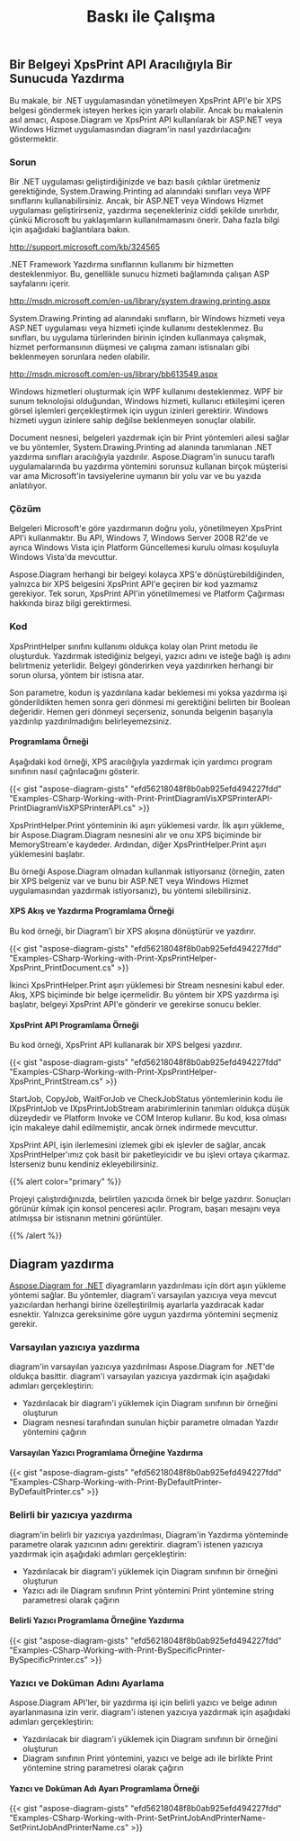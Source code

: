 ﻿---
title: Baskı ile Çalışma
type: docs
weight: 80
url: /tr/net/working-with-print/
description: Bu bölüm, Aspose.Diagram ile XpsPrint aracılığıyla bir belgenin nasıl yazdırılacağını açıklar.
---
## **Bir Belgeyi XpsPrint API Aracılığıyla Bir Sunucuda Yazdırma**
Bu makale, bir .NET uygulamasından yönetilmeyen XpsPrint API'e bir XPS belgesi göndermek isteyen herkes için yararlı olabilir. Ancak bu makalenin asıl amacı, Aspose.Diagram ve XpsPrint API kullanılarak bir ASP.NET veya Windows Hizmet uygulamasından diagram'in nasıl yazdırılacağını göstermektir.
### **Sorun**
Bir .NET uygulaması geliştirdiğinizde ve bazı basılı çıktılar üretmeniz gerektiğinde, System.Drawing.Printing ad alanındaki sınıfları veya WPF sınıflarını kullanabilirsiniz. Ancak, bir ASP.NET veya Windows Hizmet uygulaması geliştirirseniz, yazdırma seçenekleriniz ciddi şekilde sınırlıdır, çünkü Microsoft bu yaklaşımların kullanılmamasını önerir. Daha fazla bilgi için aşağıdaki bağlantılara bakın.

<http://support.microsoft.com/kb/324565>

.NET Framework Yazdırma sınıflarının kullanımı bir hizmetten desteklenmiyor. Bu, genellikle sunucu hizmeti bağlamında çalışan ASP sayfalarını içerir.

<http://msdn.microsoft.com/en-us/library/system.drawing.printing.aspx>

System.Drawing.Printing ad alanındaki sınıfların, bir Windows hizmeti veya ASP.NET uygulaması veya hizmeti içinde kullanımı desteklenmez. Bu sınıfları, bu uygulama türlerinden birinin içinden kullanmaya çalışmak, hizmet performansının düşmesi ve çalışma zamanı istisnaları gibi beklenmeyen sorunlara neden olabilir.

<http://msdn.microsoft.com/en-us/library/bb613549.aspx>

Windows hizmetleri oluşturmak için WPF kullanımı desteklenmez. WPF bir sunum teknolojisi olduğundan, Windows hizmeti, kullanıcı etkileşimi içeren görsel işlemleri gerçekleştirmek için uygun izinleri gerektirir. Windows hizmeti uygun izinlere sahip değilse beklenmeyen sonuçlar olabilir.

Document nesnesi, belgeleri yazdırmak için bir Print yöntemleri ailesi sağlar ve bu yöntemler, System.Drawing.Printing ad alanında tanımlanan .NET yazdırma sınıfları aracılığıyla yazdırılır. Aspose.Diagram'in sunucu taraflı uygulamalarında bu yazdırma yöntemini sorunsuz kullanan birçok müşterisi var ama Microsoft'in tavsiyelerine uymanın bir yolu var ve bu yazıda anlatılıyor.
### **Çözüm**
Belgeleri Microsoft'e göre yazdırmanın doğru yolu, yönetilmeyen XpsPrint API'i kullanmaktır. Bu API, Windows 7, Windows Server 2008 R2'de ve ayrıca Windows Vista için Platform Güncellemesi kurulu olması koşuluyla Windows Vista'da mevcuttur.

Aspose.Diagram herhangi bir belgeyi kolayca XPS'e dönüştürebildiğinden, yalnızca bir XPS belgesini XpsPrint API'e geçiren bir kod yazmamız gerekiyor. Tek sorun, XpsPrint API'in yönetilmemesi ve Platform Çağırması hakkında biraz bilgi gerektirmesi.
### **Kod**
XpsPrintHelper sınıfını kullanımı oldukça kolay olan Print metodu ile oluşturduk. Yazdırmak istediğiniz belgeyi, yazıcı adını ve isteğe bağlı iş adını belirtmeniz yeterlidir. Belgeyi gönderirken veya yazdırırken herhangi bir sorun olursa, yöntem bir istisna atar.

Son parametre, kodun iş yazdırılana kadar beklemesi mi yoksa yazdırma işi gönderildikten hemen sonra geri dönmesi mi gerektiğini belirten bir Boolean değeridir. Hemen geri dönmeyi seçerseniz, sonunda belgenin başarıyla yazdırılıp yazdırılmadığını belirleyemezsiniz.
#### **Programlama Örneği**
Aşağıdaki kod örneği, XPS aracılığıyla yazdırmak için yardımcı program sınıfının nasıl çağrılacağını gösterir.

{{< gist "aspose-diagram-gists" "efd56218048f8b0ab925efd494227fdd" "Examples-CSharp-Working-with-Print-PrintDiagramVisXPSPrinterAPI-PrintDiagramVisXPSPrinterAPI.cs" >}}


XpsPrintHelper.Print yönteminin iki aşırı yüklemesi vardır. İlk aşırı yükleme, bir Aspose.Diagram.Diagram nesnesini alır ve onu XPS biçiminde bir MemoryStream'e kaydeder. Ardından, diğer XpsPrintHelper.Print aşırı yüklemesini başlatır.

Bu örneği Aspose.Diagram olmadan kullanmak istiyorsanız (örneğin, zaten bir XPS belgeniz var ve bunu bir ASP.NET veya Windows Hizmet uygulamasından yazdırmak istiyorsanız), bu yöntemi silebilirsiniz.
#### **XPS Akış ve Yazdırma Programlama Örneği**
Bu kod örneği, bir Diagram'i bir XPS akışına dönüştürür ve yazdırır.

{{< gist "aspose-diagram-gists" "efd56218048f8b0ab925efd494227fdd" "Examples-CSharp-Working-with-Print-XpsPrintHelper-XpsPrint_PrintDocument.cs" >}}


İkinci XpsPrintHelper.Print aşırı yüklemesi bir Stream nesnesini kabul eder. Akış, XPS biçiminde bir belge içermelidir. Bu yöntem bir XPS yazdırma işi başlatır, belgeyi XpsPrint API'e gönderir ve gerekirse sonucu bekler.
#### **XpsPrint API Programlama Örneği**
Bu kod örneği, XpsPrint API kullanarak bir XPS belgesi yazdırır.

{{< gist "aspose-diagram-gists" "efd56218048f8b0ab925efd494227fdd" "Examples-CSharp-Working-with-Print-XpsPrintHelper-XpsPrint_PrintStream.cs" >}}


StartJob, CopyJob, WaitForJob ve CheckJobStatus yöntemlerinin kodu ile IXpsPrintJob ve IXpsPrintJobStream arabirimlerinin tanımları oldukça düşük düzeydedir ve Platform Invoke ve COM Interop kullanır. Bu kod, kısa olması için makaleye dahil edilmemiştir, ancak örnek indirmede mevcuttur.

XpsPrint API, işin ilerlemesini izlemek gibi ek işlevler de sağlar, ancak XpsPrintHelper'ımız çok basit bir paketleyicidir ve bu işlevi ortaya çıkarmaz. İsterseniz bunu kendiniz ekleyebilirsiniz.

{{% alert color="primary" %}}

Projeyi çalıştırdığınızda, belirtilen yazıcıda örnek bir belge yazdırır. Sonuçları görünür kılmak için konsol penceresi açılır. Program, başarı mesajını veya atılmışsa bir istisnanın metnini görüntüler.

{{% /alert %}}
## **Diagram yazdırma**
[Aspose.Diagram for .NET](https://products.aspose.com/diagram/net/) diyagramların yazdırılması için dört aşırı yükleme yöntemi sağlar. Bu yöntemler, diagram'i varsayılan yazıcıya veya mevcut yazıcılardan herhangi birine özelleştirilmiş ayarlarla yazdıracak kadar esnektir. Yalnızca gereksinime göre uygun yazdırma yöntemini seçmeniz gerekir.
### **Varsayılan yazıcıya yazdırma**
diagram'in varsayılan yazıcıya yazdırılması Aspose.Diagram for .NET'de oldukça basittir. diagram'i varsayılan yazıcıya yazdırmak için aşağıdaki adımları gerçekleştirin:

- Yazdırılacak bir diagram'i yüklemek için Diagram sınıfının bir örneğini oluşturun
- Diagram nesnesi tarafından sunulan hiçbir parametre olmadan Yazdır yöntemini çağırın
#### **Varsayılan Yazıcı Programlama Örneğine Yazdırma**
{{< gist "aspose-diagram-gists" "efd56218048f8b0ab925efd494227fdd" "Examples-CSharp-Working-with-Print-ByDefaultPrinter-ByDefaultPrinter.cs" >}}
### **Belirli bir yazıcıya yazdırma**
diagram'in belirli bir yazıcıya yazdırılması, Diagram'in Yazdırma yönteminde parametre olarak yazıcının adını gerektirir. diagram'i istenen yazıcıya yazdırmak için aşağıdaki adımları gerçekleştirin:

- Yazdırılacak bir diagram'i yüklemek için Diagram sınıfının bir örneğini oluşturun
- Yazıcı adı ile Diagram sınıfının Print yöntemini Print yöntemine string parametresi olarak çağırın
#### **Belirli Yazıcı Programlama Örneğine Yazdırma**
{{< gist "aspose-diagram-gists" "efd56218048f8b0ab925efd494227fdd" "Examples-CSharp-Working-with-Print-BySpecificPrinter-BySpecificPrinter.cs" >}}
### **Yazıcı ve Doküman Adını Ayarlama**
Aspose.Diagram API'ler, bir yazdırma işi için belirli yazıcı ve belge adının ayarlanmasına izin verir. diagram'i istenen yazıcıya yazdırmak için aşağıdaki adımları gerçekleştirin:

- Yazdırılacak bir diagram'i yüklemek için Diagram sınıfının bir örneğini oluşturun
- Diagram sınıfının Print yöntemini, yazıcı ve belge adı ile birlikte Print yöntemine string parametresi olarak çağırın
#### **Yazıcı ve Doküman Adı Ayarı Programlama Örneği**
{{< gist "aspose-diagram-gists" "efd56218048f8b0ab925efd494227fdd" "Examples-CSharp-Working-with-Print-SetPrintJobAndPrinterName-SetPrintJobAndPrinterName.cs" >}}
